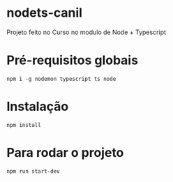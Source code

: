 # nodets-canil
Projeto feito no Curso no modulo de Node + Typescript

# Pré-requisitos globais
`npm i -g nodemon typescript ts node`

# Instalação
`npm install `

# Para rodar o projeto

`npm run start-dev`

